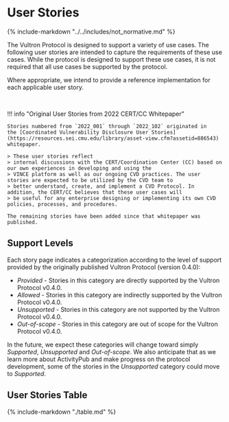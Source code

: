 # User Stories

{% include-markdown "../../includes/not_normative.md" %}

The Vultron Protocol is designed to support a variety of use cases.
The following user stories are intended to capture the requirements of these use cases.
While the protocol is designed to support these use cases, it is not required that all use cases be supported by the
protocol.

Where appropriate, we intend to provide a reference implementation for each applicable user story.

<br/>

!!! info "Original User Stories from 2022 CERT/CC Whitepaper"

    Stories numbered from `2022_001` through `2022_102` originated in
    the [Coordinated Vulnerability Disclosure User Stories](https://resources.sei.cmu.edu/library/asset-view.cfm?assetid=886543)
    whitepaper.
    
    > These user stories reflect
    > internal discussions with the CERT/Coordination Center (CC) based on our own experiences in developing and using the
    > VINCE platform as well as our ongoing CVD practices. The user stories are expected to be utilized by the CVD team to
    > better understand, create, and implement a CVD Protocol. In addition, the CERT/CC believes that these user cases will
    > be useful for any enterprise designing or implementing its own CVD policies, processes, and procedures.
    
    The remaining stories have been added since that whitepaper was published.

## Support Levels

Each story page indicates a categorization according to the level of support provided
by the originally published Vultron Protocol (version 0.4.0):

- *Provided* - Stories in this category are directly supported by the Vultron Protocol v0.4.0.
- *Allowed* - Stories in this category are indirectly supported by the Vultron Protocol v0.4.0.
- *Unsupported* - Stories in this category are not supported by the Vultron Protocol v0.4.0.
- *Out-of-scope* - Stories in this category are out of scope for the Vultron Protocol v0.4.0.

In the future, we expect these categories will change toward simply *Supported*, *Unsupported* and *Out-of-scope*.
We also anticipate that as we learn more about ActivityPub and make progress on the protocol development, some of
the stories in the *Unsupported* category could move to *Supported*.

## User Stories Table

{% include-markdown "./table.md" %}
